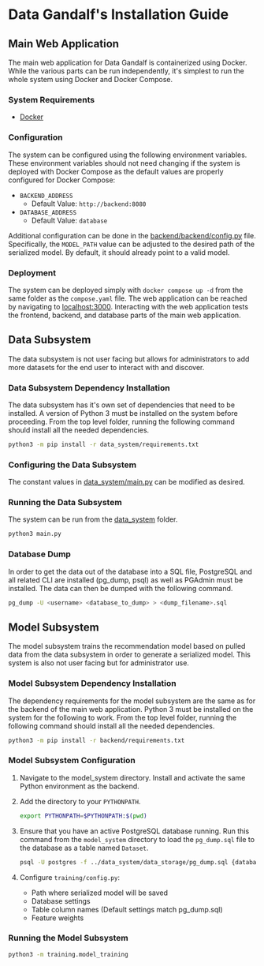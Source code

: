 # Data Gandalf's Installation Guide

## Main Web Application

The main web application for Data Gandalf is containerized using Docker. While the various parts can be run independently, it's simplest to run the whole system using Docker and Docker Compose.

### System Requirements

* [Docker](https://www.docker.com/)

### Configuration

The system can be configured using the following environment variables. These environment variables should not need changing if the system is deployed with Docker Compose as the default values are properly configured for Docker Compose:

* `BACKEND_ADDRESS`
  * Default Value: `http://backend:8080`
* `DATABASE_ADDRESS`
  * Default Value: `database`

Additional configuration can be done in the [backend/backend/config.py](../backend/backend/config.py) file. Specifically, the `MODEL_PATH` value can be adjusted to the desired path of the serialized model. By default, it should already point to a valid model.

### Deployment

The system can be deployed simply with `docker compose up -d` from the same folder as the `compose.yaml` file. The web application can be reached by navigating to [localhost:3000](localhost:3000). Interacting with the web application tests the frontend, backend, and database parts of the main web application.

## Data Subsystem

The data subsystem is not user facing but allows for administrators to add more datasets for the end user to interact with and discover.

### Data Subsystem Dependency Installation

The data subsystem has it's own set of dependencies that need to be installed. A version of Python 3 must be installed on the system before proceeding. From the top level folder, running the following command should install all the needed dependencies.

```sh
python3 -m pip install -r data_system/requirements.txt
```

### Configuring the Data Subsystem

The constant values in [data_system/main.py](../data_system/main.py) can be modified as desired.

### Running the Data Subsystem

The system can be run from the [data_system](../data_system) folder.

```sh
python3 main.py
```

### Database Dump

In order to get the data out of the database into a SQL file, PostgreSQL and all related CLI are installed (pg_dump, psql) as well as PGAdmin must be installed. The data can then be dumped with the following command.

```sh
pg_dump -U <username> <database_to_dump> > <dump_filename>.sql
```

## Model Subsystem

The model subsystem trains the recommendation model based on pulled data from the data subsystem in order to generate a serialized model. This system is also not user facing but for administrator use.

### Model Subsystem Dependency Installation

The dependency requirements for the model subsystem are the same as for the backend of the main web application. Python 3 must be installed on the system for the following to work. From the top level folder, running the following command should install all the needed dependencies.

```sh
python3 -m pip install -r backend/requirements.txt
```

### Model Subsystem Configuration

1. Navigate to the model_system directory. Install and activate the same Python environment as the backend.

2. Add the directory to your `PYTHONPATH`.

    ```sh
    export PYTHONPATH=$PYTHONPATH:$(pwd)
    ```

3. Ensure that you have an active PostgreSQL database running. Run this command from the `model_system` directory to load the `pg_dump.sql` file to the database as a table named `Dataset`.

    ```sh
    psql -U postgres -f ../data_system/data_storage/pg_dump.sql {database_name}
    ```

4. Configure `training/config.py`:

    * Path where serialized model will be saved
    * Database settings
    * Table column names (Default settings match pg_dump.sql)
    * Feature weights

### Running the Model Subsystem

```sh
python3 -m training.model_training
```
